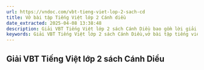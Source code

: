 ```yaml
---
url: https://vndoc.com/vbt-tieng-viet-lop-2-sach-cd
title: Vở bài tập Tiếng Việt lớp 2 Cánh diều
date_extracted: 2025-04-08 13:38:48
description: Giải VBT Tiếng Việt lớp 2 sách Cánh Diều bao gồm lời giải vở bài tập tiếng việt lớp 2 sách cánh diều theo từng bài để các bạn tham khảo
keywords: Giải VBT Tiếng Việt lớp 2 sách Cánh Diều,vở bài tập tiếng việt lớp 2 sách cánh diều,tiếng việt lớp 2,giải vở bài tập tiếng việt lớp 2,giải vbt tiếng việt lớp 2
---
```


## Giải VBT Tiếng Việt lớp 2 sách Cánh Diều
